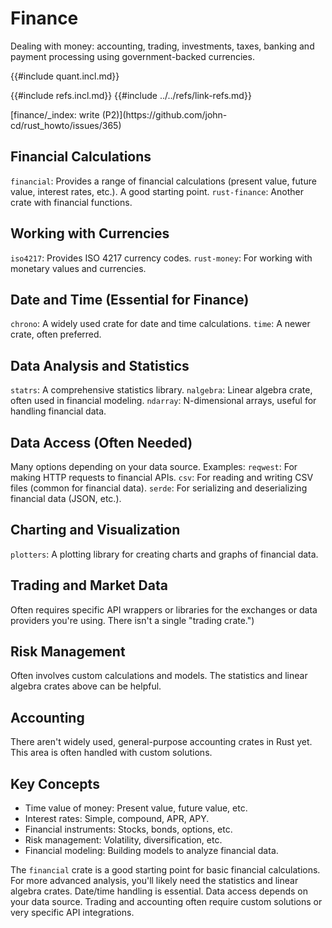 # Finance

Dealing with money: accounting, trading, investments, taxes, banking and payment processing using government-backed currencies.

{{#include quant.incl.md}}

{{#include refs.incl.md}}
{{#include ../../refs/link-refs.md}}

<div class="hidden">
[finance/_index: write (P2)](https://github.com/john-cd/rust_howto/issues/365)

## Financial Calculations

`financial`: Provides a range of financial calculations (present value, future value, interest rates, etc.). A good starting point.
`rust-finance`: Another crate with financial functions.

## Working with Currencies

`iso4217`: Provides ISO 4217 currency codes.
`rust-money`: For working with monetary values and currencies.

## Date and Time (Essential for Finance)

`chrono`: A widely used crate for date and time calculations.
`time`: A newer crate, often preferred.

## Data Analysis and Statistics

`statrs`: A comprehensive statistics library.
`nalgebra`: Linear algebra crate, often used in financial modeling.
`ndarray`: N-dimensional arrays, useful for handling financial data.

## Data Access (Often Needed)

Many options depending on your data source. Examples:
`reqwest`: For making HTTP requests to financial APIs.
`csv`: For reading and writing CSV files (common for financial data).
`serde`: For serializing and deserializing financial data (JSON, etc.).

## Charting and Visualization

`plotters`: A plotting library for creating charts and graphs of financial data.

## Trading and Market Data

Often requires specific API wrappers or libraries for the exchanges or data providers you're using. There isn't a single "trading crate.")

## Risk Management

Often involves custom calculations and models. The statistics and linear algebra crates above can be helpful.

## Accounting

There aren't widely used, general-purpose accounting crates in Rust yet. This area is often handled with custom solutions.

## Key Concepts

- Time value of money: Present value, future value, etc.
- Interest rates: Simple, compound, APR, APY.
- Financial instruments: Stocks, bonds, options, etc.
- Risk management: Volatility, diversification, etc.
- Financial modeling: Building models to analyze financial data.

The `financial` crate is a good starting point for basic financial calculations. For more advanced analysis, you'll likely need the statistics and linear algebra crates.  Date/time handling is essential. Data access depends on your data source.  Trading and accounting often require custom solutions or very specific API integrations.

</div>
